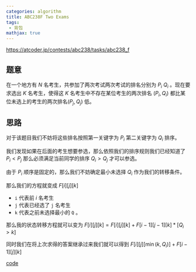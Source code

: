 ```yaml
---
categories: algorithm
title: ABC238F Two Exams
tags:
 - 背包
mathjax: true
---
```


<https://atcoder.jp/contests/abc238/tasks/abc238_f>

## 题意

在一个地方有 $N$ 名考生，共参加了两次考试两次考试的排名分别为 $P_i \ Q_i$ 。现在要求选出 $K$ 名考生，使得这 $K$ 名考生中不存在某位考生的两次排名 $(P_i , Q_i)$ 都比某位未选上的考生的两次排名$(P_j,Q_j)$ 低。

## 思路

对于该题目我们不妨将这些排名按照第一关键字为 $P_i$ 第二关键字为 $Q_i$ 排序。

我们发现如果在后面的考生想要参选，那么依照我们的排序规则我们已经知道了 $P_i < P_j$ 那么必须满足当前同学的排序 $Q_i > Q_j$ 才可以参选。

由于 $P_i$ 顺序是固定的，那么我们不妨确定最小未选择 $Q_i$ 作为我们的转移条件。

那么我们的方程就变成 $F[i][j][k]$

- `i` 代表前 $i$ 名考生
- `j` 代表已经选了 `j` 名考生
- `k` 代表之前未选择最小的 `Q` 。

那么我的状态转移方程就可以变为 $F[i][j][k] = F[i][j][k] + F[i - 1][j - 1][k] * [Q_i > k]$

同时我们在将上次求得的答案继承过来我们就可以得到 $F[i][j][\min(k , Q_i)] + F[i - 1][j][k]$

[code](https://atcoder.jp/contests/abc238/submissions/29413690)

